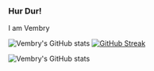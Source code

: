 ### Hur Dur!

I am Vembry

![Vembry's GitHub stats](https://github-readme-stats-delta-tawny.vercel.app/api?username=vembry&count_private=true&show_icons=true&hide_border=true&theme=nord) 
[![GitHub Streak](https://streak-stats.demolab.com/?user=vembry)](https://git.io/streak-stats)

![Vembry's GitHub stats](https://github-readme-stats-delta-tawny.vercel.app/api/top-langs/?username=vembry&langs_count=10&hide_border=true&theme=nord)

